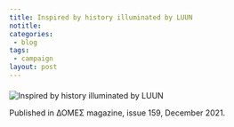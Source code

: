 ```yaml
---
title: Inspired by history illuminated by LUUN
notitle: 
categories:
 - blog
tags:
 - campaign
layout: post
---
```


<div style="margin-top: 20px;">
  <img src="/luun/assets/images/campaign2021/inspired-by-history-illuminated-by-luun.jpg" alt="Inspired by history illuminated by LUUN" class="bordered" />
</div>

Published in ΔΟΜΕΣ magazine, issue 159, December 2021.
